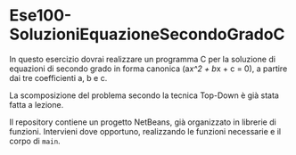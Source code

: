 # Ese100-SoluzioniEquazioneSecondoGradoC

In questo esercizio dovrai realizzare un programma C per la soluzione di equazioni
di secondo grado in forma canonica (a*x^2 + b*x + c = 0), a partire dai tre
coefficienti a, b e c.

La scomposizione del problema secondo la tecnica Top-Down è già stata fatta a lezione.

Il repository contiene un progetto NetBeans, già organizzato in librerie di funzioni.
Intervieni dove opportuno, realizzando le funzioni necessarie e il corpo di `main`.
